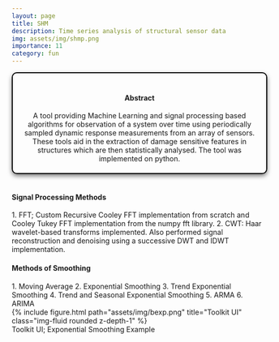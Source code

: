 ```yaml
---
layout: page
title: SHM
description: Time series analysis of structural sensor data
img: assets/img/shmp.png
importance: 11
category: fun
---
```



<head>
    <meta charset="UTF-8">
    <meta name="viewport" content="width=device-width, initial-scale=1.0">
    <style>
        .info-box {
            border: 2px solid #000000; /* Border color */
            padding: 20px; /* Padding inside the box */
            border-radius: 10px; /* Rounded corners */
            box-shadow: 0 4px 8px rgba(0, 0, 0, 0.5); /* Box shadow for a subtle lift */
            max-width: 800px; /* Maximum width of the box */
            text-align: center;
        }
        .info-box p {
            margin: 0; /* Remove default margin for better spacing */
        }
    </style>
</head>

<div class="info-box">
 <h4><b>Abstract</b></h4>
<p>
A tool providing Machine Learning and signal processing based algorithms 
for observation of a system over time using periodically sampled dynamic 
response measurements from an array of sensors. These tools aid in the extraction of
damage sensitive features in structures which are then statistically analysed. The tool was implemented on python.
</p></div> 
<br>

<h4>Signal Processing Methods</h4>
1. FFT; Custom Recursive Cooley FFT implementation from scratch and Cooley Tukey FFT implementation
from the numpy fft library.
2. CWT: Haar wavelet-based transforms implemented. Also performed signal reconstruction
and denoising using a successive DWT and IDWT implementation.

<h4>Methods of Smoothing</h4>
1. Moving Average
2. Exponential Smoothing
3. Trend Exponential Smoothing
4. Trend and Seasonal Exponential Smoothing
5. ARMA
6. ARIMA

<div class="row justify-content-sm-center">
    <div class="col-sm mt-3 mt-md-0">
        {% include figure.html path="assets/img/bexp.png" title="Toolkit UI" class="img-fluid rounded z-depth-1" %}
    </div>
</div>
<div class="caption">
   Toolkit UI; Exponential Smoothing Example
</div>